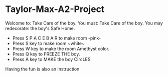 # Taylor-Max-A2-Project
Welcome to: Take Care of the boy.
You must: Take Care of the boy.
You may redecorate: the boy's Safe Home.
- Press S P A C E B A R to make room -pink-
- Press S key to make room ~white~
- Press W key to make the room Amethyst color.
- Press Q key to FREEZE THE boy.
- Press A key to MAKE the boy CIrcLES

Having the fun is also an instruction